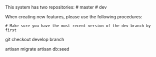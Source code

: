 This system has two repositories:
    # master
    # dev

When creating new features, please use the following procedures:

    # Make sure you have the most recent version of the dev branch by first 

git checkout develop branch



artisan migrate
artisan db:seed